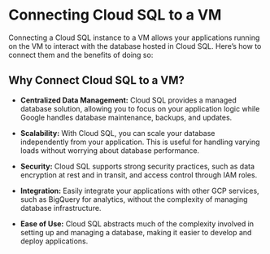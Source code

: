 # Connecting Cloud SQL to a VM

Connecting a Cloud SQL instance to a VM allows your applications running on the VM to interact with the database hosted in Cloud SQL. Here’s how to connect them and the benefits of doing so:

## Why Connect Cloud SQL to a VM?
- **Centralized Data Management:** Cloud SQL provides a managed database solution, allowing you to focus on your application logic while Google handles database maintenance, backups, and updates.

- **Scalability:** With Cloud SQL, you can scale your database independently from your application. This is useful for handling varying loads without worrying about database performance.

- **Security:** Cloud SQL supports strong security practices, such as data encryption at rest and in transit, and access control through IAM roles.

- **Integration:** Easily integrate your applications with other GCP services, such as BigQuery for analytics, without the complexity of managing database infrastructure.

- **Ease of Use:** Cloud SQL abstracts much of the complexity involved in setting up and managing a database, making it easier to develop and deploy applications.
